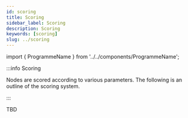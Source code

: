 ```yaml
---
id: scoring
title: Scoring
sidebar_label: Scoring
description: Scoring
keywords: [scoring]
slug: ../scoring
---
```


import { ProgrammeName } from '../../components/ProgrammeName';

:::info <ProgrammeName/> Scoring

Nodes are scored according to various parameters. The following is an outline of the scoring system.

:::

TBD
